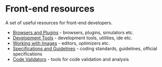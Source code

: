 # Front-end resources

A set of useful resources for front-end developers.

* [Browsers and Plugins](browsers.md) - browsers, plugins, simulators etc.
* [Development Tools](tools.md) - development tools, utilities, ide etc.
* [Working with Images](images.md) - editors, optimizers etc.
* [Specifications and Guidelines](guidelines.md) - coding standards, guidelines, official specifications
* [Code Validators](validators.md) - tools for code validation and analysis